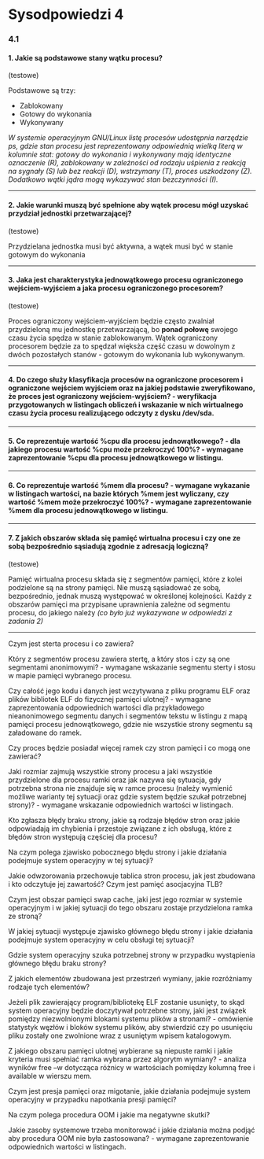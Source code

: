 # Sysodpowiedzi 4

### 4.1
#### 1. Jakie są podstawowe stany wątku procesu? 
(testowe)

Podstawowe są trzy:
- Zablokowany
- Gotowy do wykonania
- Wykonywany

*W systemie operacyjnym GNU/Linux listę procesów udostępnia narzędzie ps, gdzie stan procesu jest reprezentowany odpowiednią wielką literą w kolumnie stat: gotowy do wykonania i wykonywany mają identyczne oznaczenie (R), zablokowany w zależności od rodzaju uśpienia z reakcją na sygnały (S) lub bez reakcji (D), wstrzymany (T), proces uszkodzony (Z). Dodatkowo wątki jądra mogą wykazywać stan bezczynności (I).*

***

#### 2. Jakie warunki muszą być spełnione aby wątek procesu mógł uzyskać przydział jednostki przetwarzającej?
(testowe)

Przydzielana jednostka musi być aktywna, a wątek musi być w stanie gotowym do wykonania

***

#### 3. Jaka jest charakterystyka jednowątkowego procesu ograniczonego wejściem-wyjściem a jaka procesu ograniczonego procesorem? 
(testowe)

Proces ograniczony wejściem-wyjściem będzie często zwalniał przydzieloną mu jednostkę
przetwarzającą, bo **ponad połowę** swojego czasu życia spędza w stanie zablokowanym. Wątek ograniczony procesorem będzie za to spędzał więksża część czasu w dowolnym z dwóch pozostałych stanów - gotowym do wykonania lub wykonywanym.

***

#### 4. Do czego służy klasyfikacja procesów na ograniczone procesorem i ograniczone wejściem wyjściem oraz na jakiej podstawie zweryfikowano, że proces jest ograniczony wejściem-wyjściem? - weryfikacja przygotowanych w listingach obliczeń i wskazanie w nich wirtualnego czasu życia procesu realizującego odczyty z dysku /dev/sda.

***

#### 5. Co reprezentuje wartość %cpu dla procesu jednowątkowego? - dla jakiego procesu wartość %cpu może przekroczyć 100%? - wymagane zaprezentowanie %cpu dla procesu jednowątkowego w listingu.

***

#### 6. Co reprezentuje wartość %mem dla procesu? - wymagane wykazanie w listingach wartości, na bazie których %mem jest wyliczany, czy wartość %mem może przekroczyć 100%? - wymagane zaprezentowanie %mem dla procesu jednowątkowego w listingu.

***

#### 7. Z jakich obszarów składa się pamięć wirtualna procesu i czy one ze sobą bezpośrednio sąsiadują zgodnie z adresacją logiczną?
(testowe)

Pamięć wirtualna procesu składa się z segmentów pamięci, które z kolei podzielone są na strony pamięci. Nie muszą sąsiadować ze sobą, bezpośrednio, jednak muszą występować w określonej kolejności. Każdy z obszarów pamięci ma przypisane uprawnienia zależne od segmentu procesu, do jakiego należy *(co było już wykazywane w odpowiedzi z zadania 2)*

***

Czym jest sterta procesu i co zawiera?

Który z segmentów procesu zawiera stertę, a który stos i czy są one segmentami anonimowymi? - wymagane wskazanie segmentu sterty i stosu w mapie pamięci wybranego procesu.

Czy całość jego kodu i danych jest wczytywana z pliku programu ELF oraz plików bibliotek ELF do fizycznej pamięci ulotnej?  - wymagane zaprezentowania odpowiednich wartości dla przykładowego nieanonimowego segmentu danych i segmentów tekstu w listingu z mapą pamięci procesu jednowątkowego, gdzie nie wszystkie strony segmentu są załadowane do ramek.

Czy proces będzie posiadał więcej ramek czy stron pamięci i co mogą one zawierać?
 
Jaki rozmiar zajmują wszystkie strony procesu a jaki wszystkie przydzielone dla procesu ramki oraz jak nazywa się sytuacja, gdy potrzebna strona nie znajduje się w ramce procesu (należy wymienić możliwe warianty tej sytuacji oraz gdzie system będzie szukał potrzebnej strony)?  - wymagane wskazanie odpowiednich wartości w listingach.

Kto zgłasza błędy braku strony, jakie są rodzaje błędów stron oraz jakie odpowiadają im chybienia i przestoje związane z ich obsługą, które z błędów stron występują częściej dla procesu?

Na czym polega zjawisko pobocznego błędu strony i jakie działania podejmuje system operacyjny w tej sytuacji?  

Jakie odwzorowania przechowuje tablica stron procesu, jak jest zbudowana i kto odczytuje jej zawartość? Czym jest pamięć asocjacyjna TLB? 

Czym jest obszar pamięci swap cache, jaki jest jego rozmiar w systemie operacyjnym i w jakiej sytuacji do tego obszaru zostaje przydzielona ramka ze stroną? 

W jakiej sytuacji występuje zjawisko głównego błędu strony i jakie działania podejmuje system operacyjny w celu obsługi tej sytuacji?  

Gdzie system operacyjny szuka potrzebnej strony w przypadku wystąpienia głównego błędu braku strony? 

Z jakich elementów zbudowana jest przestrzeń wymiany, jakie rozróżniamy rodzaje tych elementów? 

Jeżeli plik zawierający program/bibliotekę ELF zostanie usunięty, to skąd system operacyjny będzie doczytywał potrzebne strony, jaki jest związek pomiędzy niezwolnionymi blokami systemu plików a stronami? - omówienie statystyk węzłów i bloków systemu plików, aby stwierdzić czy po usunięciu pliku zostały one zwolnione wraz z usuniętym wpisem katalogowym. 

Z jakiego obszaru pamięci ulotnej wybierane są niepuste ramki i jakie kryteria musi spełniać ramka wybrana przez algorytm wymiany? - analiza wyników free –w dotycząca różnicy w wartościach pomiędzy kolumną free i available w wierszu mem. 

Czym jest presja pamięci oraz migotanie, jakie działania podejmuje system operacyjny w przypadku napotkania presji pamięci?

Na czym polega procedura OOM i jakie ma negatywne skutki? 

Jakie zasoby systemowe trzeba monitorować i jakie działania można podjąć aby procedura OOM nie była zastosowana? - wymagane zaprezentowanie odpowiednich wartości w listingach.